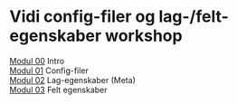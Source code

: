 # Vidi config-filer og lag-/felt-egenskaber workshop

[Modul 00](00-Intro) Intro  
[Modul 01](01-Config-filer) Config-filer  
[Modul 02](02-Lag-egenskaber) Lag-egenskaber (Meta)    
[Modul 03](03-Felt-egenskaber) Felt egenskaber
 
